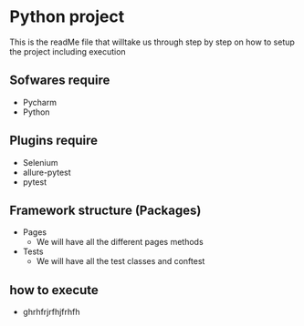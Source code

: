 # Python project
This is the readMe file that willtake us through step by step on how to setup the project including execution

## Sofwares require
* Pycharm
* Python

## Plugins require
* Selenium
* allure-pytest
* pytest

## Framework structure (Packages)
* Pages
  * We will have all the different pages methods
* Tests
  * We will have all the test classes and conftest
## how to execute
  * ghrhfrjrfhjfrhfh
